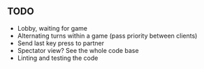 ## TODO
* Lobby, waiting for game
* Alternating turns within a game (pass priority between clients)
* Send last key press to partner
* Spectator view? See the whole code base
* Linting and testing the code
